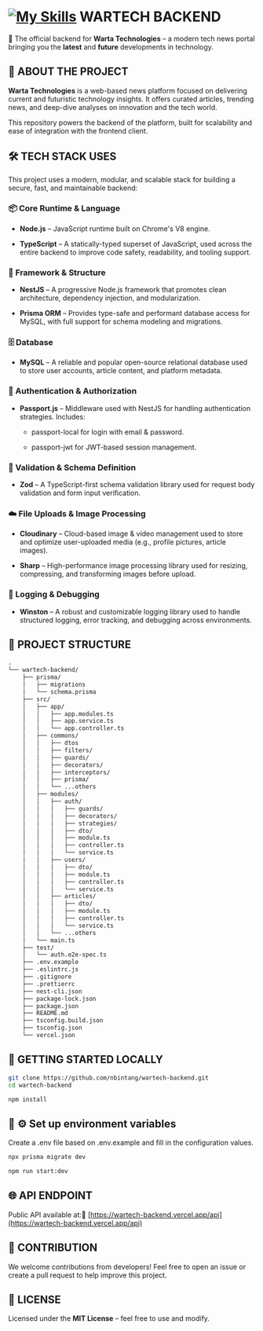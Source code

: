 [![My Skills](https://skillicons.dev/icons?i=nest,ts)](https://skillicons.dev)  WARTECH BACKEND  
==================

🔧 The official backend for **Warta Technologies** – a modern tech news portal bringing you the **latest** and **future** developments in technology.

🧠 ABOUT THE PROJECT
--------------------

**Warta Technologies** is a web-based news platform focused on delivering current and futuristic technology insights. It offers curated articles, trending news, and deep-dive analyses on innovation and the tech world.

This repository powers the backend of the platform, built for scalability and ease of integration with the frontend client.

🛠️ TECH STACK USES
-------------------

This project uses a modern, modular, and scalable stack for building a secure, fast, and maintainable backend:

### 📦 Core Runtime & Language

*   **Node.js** – JavaScript runtime built on Chrome's V8 engine.
    
*   **TypeScript** – A statically-typed superset of JavaScript, used across the entire backend to improve code safety, readability, and tooling support.
    

### 🧱 Framework & Structure

*   **NestJS** – A progressive Node.js framework that promotes clean architecture, dependency injection, and modularization.
    
*   **Prisma ORM** – Provides type-safe and performant database access for MySQL, with full support for schema modeling and migrations.
    

### 🗄️ Database

*   **MySQL** – A reliable and popular open-source relational database used to store user accounts, article content, and platform metadata.
    

### 🔐 Authentication & Authorization

*   **Passport.js** – Middleware used with NestJS for handling authentication strategies. Includes:
    
    *   passport-local for login with email & password.
        
    *   passport-jwt for JWT-based session management.
        

### 🧾 Validation & Schema Definition

*   **Zod** – A TypeScript-first schema validation library used for request body validation and form input verification.
    

### ☁️ File Uploads & Image Processing

*   **Cloudinary** – Cloud-based image & video management used to store and optimize user-uploaded media (e.g., profile pictures, article images).
    
*   **Sharp** – High-performance image processing library used for resizing, compressing, and transforming images before upload.
    

### 🧪 Logging & Debugging

*   **Winston** – A robust and customizable logging library used to handle structured logging, error tracking, and debugging across environments.
    
📁 PROJECT STRUCTURE
--------------------
```md
.
└── wartech-backend/
    ├── prisma/
    │   ├── migrations
    │   └── schema.prisma
    ├── src/
    │   ├── app/
    │   │   ├── app.modules.ts
    │   │   ├── app.service.ts
    │   │   └── app.controller.ts
    │   ├── commons/
    │   │   ├── dtos
    │   │   ├── filters/
    │   │   ├── guards/
    │   │   ├── decorators/
    │   │   ├── interceptors/
    │   │   ├── prisma/
    │   │   └── ...others
    │   ├── modules/
    │   │   ├── auth/
    │   │   │   ├── guards/
    │   │   │   ├── decorators/
    │   │   │   ├── strategies/
    │   │   │   ├── dto/
    │   │   │   ├── module.ts
    │   │   │   ├── controller.ts
    │   │   │   └── service.ts
    │   │   ├── users/
    │   │   │   ├── dto/
    │   │   │   ├── module.ts
    │   │   │   ├── controller.ts
    │   │   │   └── service.ts
    │   │   ├── articles/
    │   │   │   ├── dto/
    │   │   │   ├── module.ts
    │   │   │   ├── controller.ts
    │   │   │   └── service.ts
    │   │   └── ...others
    │   └── main.ts
    ├── test/
    │   └── auth.e2e-spec.ts
    ├── .env.example
    ├── .eslintrc.js
    ├── .gitignore
    ├── .prettierrc
    ├── nest-cli.json
    ├── package-lock.json
    ├── package.json
    ├── README.md
    ├── tsconfig.build.json
    ├── tsconfig.json
    └── vercel.json
```

🔧 GETTING STARTED LOCALLY
--------------------------
```bash
git clone https://github.com/nbintang/wartech-backend.git
cd wartech-backend
```
```bash
npm install
```

🔧 ⚙️ Set up environment variables
--------------------------
Create a .env file based on .env.example and fill in the configuration values.
```bash
npx prisma migrate dev
```
```bash
npm run start:dev
```

🌐 API ENDPOINT
---------------

Public API available at:🔗 [https://wartech-backend.vercel.app/api](https://wartech-backend.vercel.app/api)

🤝 CONTRIBUTION
---------------

We welcome contributions from developers! Feel free to open an issue or create a pull request to help improve this project.

📄 LICENSE
----------

Licensed under the **MIT License** – feel free to use and modify.
